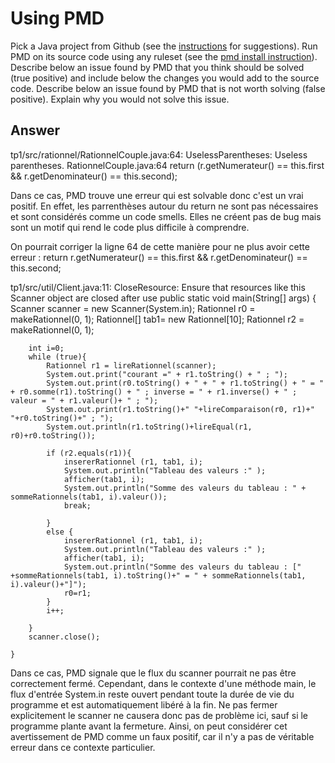 
# Using PMD


Pick a Java project from Github (see the [instructions](../sujet.md) for suggestions). Run PMD on its source code using any ruleset (see the [pmd install instruction](./pmd-help.md)). Describe below an issue found by PMD that you think should be solved (true positive) and include below the changes you would add to the source code. Describe below an issue found by PMD that is not worth solving (false positive). Explain why you would not solve this issue.


## Answer

tp1/src/rationnel/RationnelCouple.java:64:	UselessParentheses:	Useless parentheses.
RationnelCouple.java:64 		return (r.getNumerateur() == this.first && r.getDenominateur() == this.second);

Dans ce cas, PMD trouve une erreur qui est solvable donc c'est un vrai positif. En effet, les parrenthèses autour du return ne sont pas nécessaires et sont considérés comme un code smells. Elles ne créent pas de bug mais sont un motif qui rend le code plus difficile à comprendre.

On pourrait corriger la ligne 64 de cette manière pour ne plus avoir cette erreur : return r.getNumerateur() == this.first && r.getDenominateur() == this.second;

tp1/src/util/Client.java:11:	CloseResource:	Ensure that resources like this Scanner object are closed after use
	public static void main(String[] args) {
		Scanner scanner = new Scanner(System.in);
		Rationnel r0 = makeRationnel(0, 1);
		Rationnel[] tab1= new Rationnel[10];
		Rationnel r2 = makeRationnel(0, 1);

		int i=0;
		while (true){
			Rationnel r1 = lireRationnel(scanner);
			System.out.print("courant =" + r1.toString() + " ; ");
			System.out.print(r0.toString() + " + " + r1.toString() + " = " + r0.somme(r1).toString() + " ; inverse = " + r1.inverse() + " ; valeur = " + r1.valeur()+ " ; ");
			System.out.print(r1.toString()+" "+lireComparaison(r0, r1)+" "+r0.toString()+" ; ");
			System.out.println(r1.toString()+lireEqual(r1, r0)+r0.toString());

			if (r2.equals(r1)){
				insererRationnel (r1, tab1, i);
				System.out.println("Tableau des valeurs :" );
				afficher(tab1, i);
				System.out.println("Somme des valeurs du tableau : " + sommeRationnels(tab1, i).valeur());
				break;

			}
			else {
				insererRationnel (r1, tab1, i);
				System.out.println("Tableau des valeurs :" );
				afficher(tab1, i);
				System.out.println("Somme des valeurs du tableau : [" +sommeRationnels(tab1, i).toString()+" = " + sommeRationnels(tab1, i).valeur()+"]");
				r0=r1;
			}
			i++;
		
		}
		scanner.close();

	}

   Dans ce cas, PMD signale que le flux du scanner pourrait ne pas être correctement fermé. Cependant, dans le contexte d'une méthode main, le flux d'entrée System.in reste ouvert pendant toute la durée de vie du programme et est automatiquement libéré à la fin. Ne pas fermer explicitement le scanner ne causera donc pas de problème ici, sauf si le programme plante avant la fermeture. Ainsi, on peut considérer cet avertissement de PMD comme un faux positif, car il n'y a pas de véritable erreur dans ce contexte particulier.